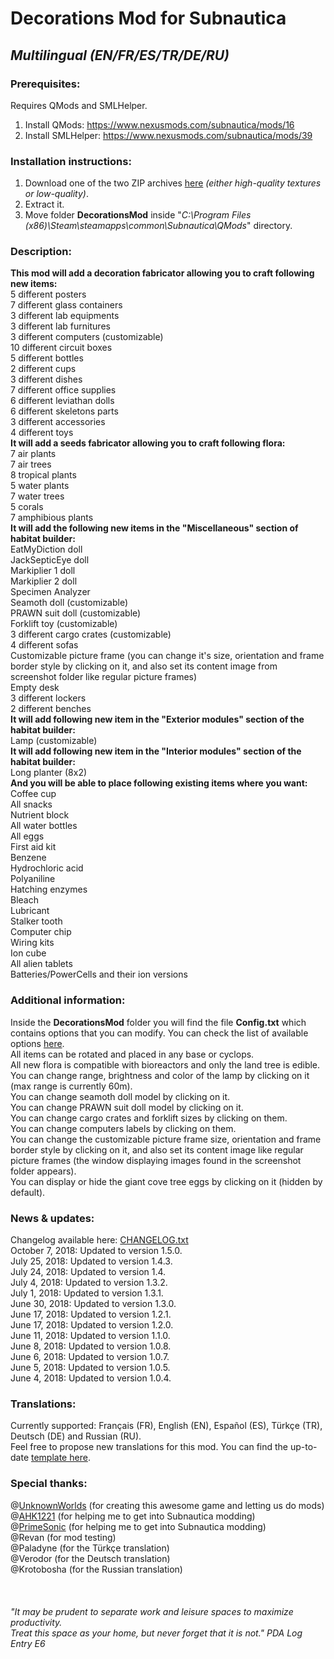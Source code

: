 # Decorations Mod for Subnautica
## *Multilingual (EN/FR/ES/TR/DE/RU)*

### Prerequisites:
Requires QMods and SMLHelper.<br>
1) Install QMods: https://www.nexusmods.com/subnautica/mods/16<br>
2) Install SMLHelper: https://www.nexusmods.com/subnautica/mods/39<br>

### Installation instructions:
1) Download one of the two ZIP archives [here](https://github.com/K07H/DecorationsMod/releases) *(either high-quality textures or low-quality)*.<br>
2) Extract it.<br>
3) Move folder **DecorationsMod** inside "*C:\Program Files (x86)\Steam\steamapps\common\Subnautica\QMods*" directory.<br>

### Description:
**This mod will add a decoration fabricator allowing you to craft following new items:**<br>
    5 different posters<br>
    7 different glass containers<br>
    3 different lab equipments<br>
    3 different lab furnitures<br>
    3 different computers (customizable)<br>
    10 different circuit boxes<br>
    5 different bottles<br>
    2 different cups<br>
    3 different dishes<br>
    7 different office supplies<br>
    6 different leviathan dolls<br>
    6 different skeletons parts<br>
    3 different accessories<br>
    4 different toys<br>
**It will add a seeds fabricator allowing you to craft following flora:**<br>
    7 air plants<br>
    7 air trees<br>
    8 tropical plants<br>
    5 water plants<br>
    7 water trees<br>
    5 corals<br>
    7 amphibious plants<br>
**It will add the following new items in the "Miscellaneous" section of habitat builder:**<br>
    EatMyDiction doll<br>
    JackSepticEye doll<br>
    Markiplier 1 doll<br>
    Markiplier 2 doll<br>
    Specimen Analyzer<br>
    Seamoth doll (customizable)<br>
    PRAWN suit doll (customizable)<br>
    Forklift toy (customizable)<br>
    3 different cargo crates (customizable)<br>
    4 different sofas<br>
    Customizable picture frame (you can change it's size, orientation and frame border style by clicking on it, and also set its content image from screenshot folder like regular picture frames)<br>
    Empty desk<br>
    3 different lockers<br>
    2 different benches<br>
**It will add following new item in the "Exterior modules" section of the habitat builder:**<br>
    Lamp (customizable)<br>
**It will add following new item in the "Interior modules" section of the habitat builder:**<br>
    Long planter (8x2)<br>
**And you will be able to place following existing items where you want:**<br>
    Coffee cup<br>
    All snacks<br>
    Nutrient block<br>
    All water bottles<br>
    All eggs<br>
    First aid kit<br>
    Benzene<br>
    Hydrochloric acid<br>
    Polyaniline<br>
    Hatching enzymes<br>
    Bleach<br>
    Lubricant<br>
    Stalker tooth<br>
    Computer chip<br>
    Wiring kits<br>
    Ion cube<br>
    All alien tablets<br>
    Batteries/PowerCells and their ion versions<br>

### Additional information:<br>
Inside the **DecorationsMod** folder you will find the file **Config.txt** which contains options that you can modify. You can check the list of available options [here](https://github.com/K07H/DecorationsMod/raw/master/DecorationsMod/Config.txt).<br>
All items can be rotated and placed in any base or cyclops.<br>
All new flora is compatible with bioreactors and only the land tree is edible.<br>
You can change range, brightness and color of the lamp by clicking on it (max range is currently 60m).<br>
You can change seamoth doll model by clicking on it.<br>
You can change PRAWN suit doll model by clicking on it.<br>
You can change cargo crates and forklift sizes by clicking on them.<br>
You can change computers labels by clicking on them.<br>
You can change the customizable picture frame size, orientation and frame border style by clicking on it, and also set its content image like regular picture frames (the window displaying images found in the screenshot folder appears).<br>
You can display or hide the giant cove tree eggs by clicking on it (hidden by default).<br>

### News & updates:<br>
Changelog available here: [CHANGELOG.txt](https://github.com/K07H/DecorationsMod/blob/V2/CHANGELOG.txt?raw=true)<br>
October 7, 2018: Updated to version 1.5.0.<br>
July 25, 2018: Updated to version 1.4.3.<br>
July 24, 2018: Updated to version 1.4.<br>
July 4, 2018: Updated to version 1.3.2.<br>
July 1, 2018: Updated to version 1.3.1.<br>
June 30, 2018: Updated to version 1.3.0.<br>
June 17, 2018: Updated to version 1.2.1.<br>
June 17, 2018: Updated to version 1.2.0.<br>
June 11, 2018: Updated to version 1.1.0.<br>
June 8, 2018:  Updated to version 1.0.8.<br>
June 6, 2018:  Updated to version 1.0.7.<br>
June 5, 2018:  Updated to version 1.0.5.<br>
June 4, 2018:  Updated to version 1.0.4.<br>

### Translations:<br>
Currently supported: Français (FR), English (EN), Español (ES), Türkçe (TR), Deutsch (DE) and Russian (RU).<br>
Feel free to propose new translations for this mod. You can find the up-to-date [template here](https://github.com/K07H/DecorationsMod/blob/master/translation_template.docx?raw=true).<br>

### Special thanks:<br>
@[UnknownWorlds](https://unknownworlds.com/subnautica/) (for creating this awesome game and letting us do mods)<br>
@[AHK1221](https://github.com/ahk1221/) (for helping me to get into Subnautica modding)<br>
@[PrimeSonic](https://github.com/PrimeSonic/) (for helping me to get into Subnautica modding)<br>
@Revan (for mod testing)<br>
@Paladyne (for the Türkçe translation)<br>
@Verodor (for the Deutsch translation)<br>
@Krotobosha (for the Russian translation)<br>
<br>
<br>
<br>
*"It may be prudent to separate work and leisure spaces to maximize productivity.<br>
Treat this space as your home, but never forget that it is not." PDA Log Entry E6*

